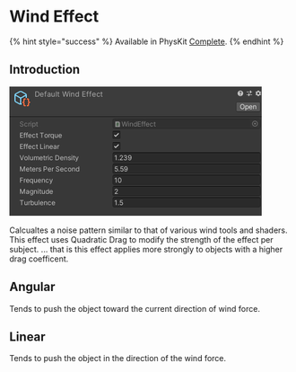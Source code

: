 # Wind Effect

{% hint style="success" %}
Available in PhysKit [Complete](https://prf.hn/l/rpoyznk).
{% endhint %}

## Introduction

![](<../../../../.gitbook/assets/image (164).png>)

Calcualtes a noise pattern similar to that of various wind tools and shaders. This effect uses Quadratic Drag to modify the strength of the effect per subject. ... that is this effect applies more strongly to objects with a higher drag coefficent.

## Angular

Tends to push the object toward the current direction of wind force.

## Linear

Tends to push the object in the direction of the wind force.

